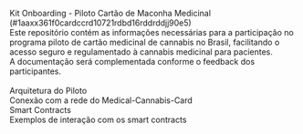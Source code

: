 Kit Onboarding - Piloto Cartão de Maconha Medicinal (#1aaxx361f0cardccrd10721rdbd16rddrddjj90e5)
<br>
Este repositório contém as informações necessárias para a participação no programa piloto de cartão medicinal de cannabis no Brasil, facilitando o acesso seguro e regulamentado à cannabis medicinal para pacientes.
<br>
A documentação será complementada conforme o feedback dos participantes.
<br>
<br>
Arquitetura do Piloto<br>
Conexão com a rede do Medical-Cannabis-Card<br>
Smart Contracts<br>
Exemplos de interação com os smart contracts<br>
